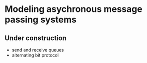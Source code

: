 <!--
@name: Passing messages
@title: Modeling asychronous message passing systems
@description:
  Under construction
@tags:
 - modeling
 - formal verification
 - protocol
 - alternating bit
 - queue
 - asunc
 - asynchronous
 - message passing
-->

# Modeling asychronous message passing systems

## Under construction

- send and receive queues
- alternating bit protocol
